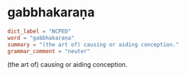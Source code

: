 # gabbhakaraṇa

``` toml
dict_label = "NCPED"
word = "gabbhakaraṇa"
summary = "(the art of) causing or aiding conception."
grammar_comment = "neuter"
```

(the art of) causing or aiding conception.

